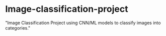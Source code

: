 # Image-classification-project
"Image Classification Project using CNN/ML models to classify images into categories."

